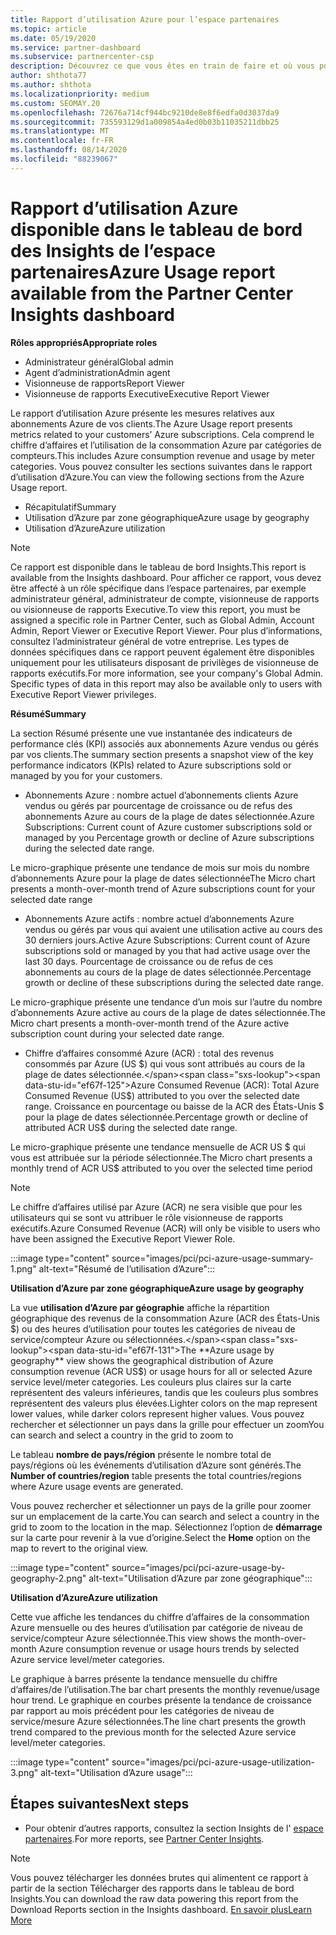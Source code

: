 ```yaml
---
title: Rapport d’utilisation Azure pour l’espace partenaires
ms.topic: article
ms.date: 05/19/2020
ms.service: partner-dashboard
ms.subservice: partnercenter-csp
description: Découvrez ce que vous êtes en train de faire et où vous pouvez améliorer l’utilisation des abonnements Azure que vous vendez ou gérez pour vos clients.
author: shthota77
ms.author: shthota
ms.localizationpriority: medium
ms.custom: SEOMAY.20
ms.openlocfilehash: 72676a714cf944bc9210de8e8f6edfa0d3037da9
ms.sourcegitcommit: 735593129d1a009854a4ed0b03b11035211dbb25
ms.translationtype: MT
ms.contentlocale: fr-FR
ms.lasthandoff: 08/14/2020
ms.locfileid: "88239067"
---
```

# <a name="azure-usage-report-available-from-the-partner-center-insights-dashboard"></a><span data-ttu-id="ef67f-103">Rapport d’utilisation Azure disponible dans le tableau de bord des Insights de l’espace partenaires</span><span class="sxs-lookup"><span data-stu-id="ef67f-103">Azure Usage report available from the Partner Center Insights dashboard</span></span>

<span data-ttu-id="ef67f-104">**Rôles appropriés**</span><span class="sxs-lookup"><span data-stu-id="ef67f-104">**Appropriate roles**</span></span>
- <span data-ttu-id="ef67f-105">Administrateur général</span><span class="sxs-lookup"><span data-stu-id="ef67f-105">Global admin</span></span>
- <span data-ttu-id="ef67f-106">Agent d’administration</span><span class="sxs-lookup"><span data-stu-id="ef67f-106">Admin agent</span></span>
- <span data-ttu-id="ef67f-107">Visionneuse de rapports</span><span class="sxs-lookup"><span data-stu-id="ef67f-107">Report Viewer</span></span>
- <span data-ttu-id="ef67f-108">Visionneuse de rapports Executive</span><span class="sxs-lookup"><span data-stu-id="ef67f-108">Executive Report Viewer</span></span>

<span data-ttu-id="ef67f-109">Le rapport d’utilisation Azure présente les mesures relatives aux abonnements Azure de vos clients.</span><span class="sxs-lookup"><span data-stu-id="ef67f-109">The Azure Usage report presents metrics related to your customers’ Azure subscriptions.</span></span> <span data-ttu-id="ef67f-110">Cela comprend le chiffre d’affaires et l’utilisation de la consommation Azure par catégories de compteurs.</span><span class="sxs-lookup"><span data-stu-id="ef67f-110">This includes Azure consumption revenue and usage by meter categories.</span></span> <span data-ttu-id="ef67f-111">Vous pouvez consulter les sections suivantes dans le rapport d’utilisation d’Azure.</span><span class="sxs-lookup"><span data-stu-id="ef67f-111">You can view the following sections from the Azure Usage report.</span></span>

- <span data-ttu-id="ef67f-112">Récapitulatif</span><span class="sxs-lookup"><span data-stu-id="ef67f-112">Summary</span></span>
- <span data-ttu-id="ef67f-113">Utilisation d’Azure par zone géographique</span><span class="sxs-lookup"><span data-stu-id="ef67f-113">Azure usage by geography</span></span>
- <span data-ttu-id="ef67f-114">Utilisation d’Azure</span><span class="sxs-lookup"><span data-stu-id="ef67f-114">Azure utilization</span></span>

 > [!NOTE]
 > <span data-ttu-id="ef67f-115">Ce rapport est disponible dans le tableau de bord Insights.</span><span class="sxs-lookup"><span data-stu-id="ef67f-115">This report is available from the Insights dashboard.</span></span> <span data-ttu-id="ef67f-116">Pour afficher ce rapport, vous devez être affecté à un rôle spécifique dans l’espace partenaires, par exemple administrateur général, administrateur de compte, visionneuse de rapports ou visionneuse de rapports Executive.</span><span class="sxs-lookup"><span data-stu-id="ef67f-116">To view this report, you must be assigned a specific role in Partner Center, such as Global Admin, Account Admin, Report Viewer or Executive Report Viewer.</span></span> <span data-ttu-id="ef67f-117">Pour plus d’informations, consultez l’administrateur général de votre entreprise. Les types de données spécifiques dans ce rapport peuvent également être disponibles uniquement pour les utilisateurs disposant de privilèges de visionneuse de rapports exécutifs.</span><span class="sxs-lookup"><span data-stu-id="ef67f-117">For more information, see your company's Global Admin. Specific types of data in this report may also be available only to users with Executive Report Viewer privileges.</span></span>

<span data-ttu-id="ef67f-118">**Résumé**</span><span class="sxs-lookup"><span data-stu-id="ef67f-118">**Summary**</span></span>

<span data-ttu-id="ef67f-119">La section Résumé présente une vue instantanée des indicateurs de performance clés (KPI) associés aux abonnements Azure vendus ou gérés par vos clients.</span><span class="sxs-lookup"><span data-stu-id="ef67f-119">The summary section presents a snapshot view of the key performance indicators (KPIs) related to Azure subscriptions sold or managed by you for your customers.</span></span>  

- <span data-ttu-id="ef67f-120">Abonnements Azure : nombre actuel d’abonnements clients Azure vendus ou gérés par pourcentage de croissance ou de refus des abonnements Azure au cours de la plage de dates sélectionnée.</span><span class="sxs-lookup"><span data-stu-id="ef67f-120">Azure Subscriptions: Current count of Azure customer subscriptions sold or managed by you Percentage growth or decline of Azure subscriptions during the selected date range.</span></span>

<span data-ttu-id="ef67f-121">Le micro-graphique présente une tendance de mois sur mois du nombre d’abonnements Azure pour la plage de dates sélectionnée</span><span class="sxs-lookup"><span data-stu-id="ef67f-121">The Micro chart presents a month-over-month trend of Azure subscriptions count for your selected date range</span></span>
- <span data-ttu-id="ef67f-122">Abonnements Azure actifs : nombre actuel d’abonnements Azure vendus ou gérés par vous qui avaient une utilisation active au cours des 30 derniers jours.</span><span class="sxs-lookup"><span data-stu-id="ef67f-122">Active Azure Subscriptions: Current count of Azure subscriptions sold or managed by you that had active usage over the last 30 days.</span></span>
<span data-ttu-id="ef67f-123">Pourcentage de croissance ou de refus de ces abonnements au cours de la plage de dates sélectionnée.</span><span class="sxs-lookup"><span data-stu-id="ef67f-123">Percentage growth or decline of these subscriptions during the selected date range.</span></span>

<span data-ttu-id="ef67f-124">Le micro-graphique présente une tendance d’un mois sur l’autre du nombre d’abonnements Azure active au cours de la plage de dates sélectionnée.</span><span class="sxs-lookup"><span data-stu-id="ef67f-124">The Micro chart presents a month-over-month trend of the Azure active subscription count during your selected date range.</span></span>

- <span data-ttu-id="ef67f-125">Chiffre d’affaires consommé Azure (ACR) : total des revenus consommés par Azure (US $) qui vous sont attribués au cours de la plage de dates sélectionnée.</span><span class="sxs-lookup"><span data-stu-id="ef67f-125">Azure Consumed Revenue (ACR): Total Azure Consumed Revenue (US$) attributed to you over the selected date range.</span></span>
<span data-ttu-id="ef67f-126">Croissance en pourcentage ou baisse de la ACR des États-Unis $ pour la plage de dates sélectionnée.</span><span class="sxs-lookup"><span data-stu-id="ef67f-126">Percentage growth or decline of attributed ACR US$ during the selected date range.</span></span> 

<span data-ttu-id="ef67f-127">Le micro-graphique présente une tendance mensuelle de ACR US $ qui vous est attribuée sur la période sélectionnée.</span><span class="sxs-lookup"><span data-stu-id="ef67f-127">The Micro chart presents a monthly trend of ACR US$ attributed to you over the selected time period</span></span>


> [!NOTE]
 > <span data-ttu-id="ef67f-128">Le chiffre d’affaires utilisé par Azure (ACR) ne sera visible que pour les utilisateurs qui se sont vu attribuer le rôle visionneuse de rapports exécutifs.</span><span class="sxs-lookup"><span data-stu-id="ef67f-128">Azure Consumed Revenue (ACR) will only be visible to users who have been assigned the Executive Report Viewer Role.</span></span>

:::image type="content" source="images/pci/pci-azure-usage-summary-1.png" alt-text="Résumé de l’utilisation d’Azure":::

<span data-ttu-id="ef67f-130">**Utilisation d’Azure par zone géographique**</span><span class="sxs-lookup"><span data-stu-id="ef67f-130">**Azure usage by geography**</span></span>

<span data-ttu-id="ef67f-131">La vue **utilisation d’Azure par géographie** affiche la répartition géographique des revenus de la consommation Azure (ACR des États-Unis $) ou des heures d’utilisation pour toutes les catégories de niveau de service/compteur Azure ou sélectionnées.</span><span class="sxs-lookup"><span data-stu-id="ef67f-131">The **Azure usage by geography** view shows the geographical distribution of Azure consumption revenue (ACR US$) or usage hours for all or selected Azure service level/meter categories.</span></span> <span data-ttu-id="ef67f-132">Les couleurs plus claires sur la carte représentent des valeurs inférieures, tandis que les couleurs plus sombres représentent des valeurs plus élevées.</span><span class="sxs-lookup"><span data-stu-id="ef67f-132">Lighter colors on the map represent lower values, while darker colors represent higher values.</span></span> <span data-ttu-id="ef67f-133">Vous pouvez rechercher et sélectionner un pays dans la grille pour effectuer un zoom</span><span class="sxs-lookup"><span data-stu-id="ef67f-133">You can search and select a country in the grid to zoom to</span></span> 

<span data-ttu-id="ef67f-134">Le tableau **nombre de pays/région** présente le nombre total de pays/régions où les événements d’utilisation d’Azure sont générés.</span><span class="sxs-lookup"><span data-stu-id="ef67f-134">The **Number of countries/region** table presents the total countries/regions where Azure usage events are generated.</span></span>

<span data-ttu-id="ef67f-135">Vous pouvez rechercher et sélectionner un pays de la grille pour zoomer sur un emplacement de la carte.</span><span class="sxs-lookup"><span data-stu-id="ef67f-135">You can search and select a country in the grid to zoom to the location in the map.</span></span> <span data-ttu-id="ef67f-136">Sélectionnez l’option de **démarrage** sur la carte pour revenir à la vue d’origine.</span><span class="sxs-lookup"><span data-stu-id="ef67f-136">Select the **Home** option on the map to revert to the original view.</span></span>

:::image type="content" source="images/pci/pci-azure-usage-by-geography-2.png" alt-text="Utilisation d’Azure par zone géographique":::

<span data-ttu-id="ef67f-138">**Utilisation d’Azure**</span><span class="sxs-lookup"><span data-stu-id="ef67f-138">**Azure utilization**</span></span>

<span data-ttu-id="ef67f-139">Cette vue affiche les tendances du chiffre d’affaires de la consommation Azure mensuelle ou des heures d’utilisation par catégorie de niveau de service/compteur Azure sélectionnée.</span><span class="sxs-lookup"><span data-stu-id="ef67f-139">This view shows the month-over-month Azure consumption revenue or usage hours trends by selected Azure service level/meter categories.</span></span> 

<span data-ttu-id="ef67f-140">Le graphique à barres présente la tendance mensuelle du chiffre d’affaires/de l’utilisation.</span><span class="sxs-lookup"><span data-stu-id="ef67f-140">The bar chart presents the monthly revenue/usage hour trend.</span></span> <span data-ttu-id="ef67f-141">Le graphique en courbes présente la tendance de croissance par rapport au mois précédent pour les catégories de niveau de service/mesure Azure sélectionnées.</span><span class="sxs-lookup"><span data-stu-id="ef67f-141">The line chart presents the growth trend compared to the previous month for the selected Azure service level/meter categories.</span></span>

:::image type="content" source="images/pci/pci-azure-usage-utilization-3.png" alt-text="Utilisation d’Azure usage":::

## <a name="next-steps"></a><span data-ttu-id="ef67f-143">Étapes suivantes</span><span class="sxs-lookup"><span data-stu-id="ef67f-143">Next steps</span></span>

- <span data-ttu-id="ef67f-144">Pour obtenir d’autres rapports, consultez la section Insights de l' [espace partenaires](partner-center-insights.md).</span><span class="sxs-lookup"><span data-stu-id="ef67f-144">For more reports, see [Partner Center Insights](partner-center-insights.md).</span></span>

>[!NOTE] 
> <span data-ttu-id="ef67f-145">Vous pouvez télécharger les données brutes qui alimentent ce rapport à partir de la section Télécharger des rapports dans le tableau de bord Insights.</span><span class="sxs-lookup"><span data-stu-id="ef67f-145">You can download the raw data powering this report from the Download Reports section in the Insights dashboard.</span></span> [<span data-ttu-id="ef67f-146">En savoir plus</span><span class="sxs-lookup"><span data-stu-id="ef67f-146">Learn More</span></span>](pci-download-reports.md) 
